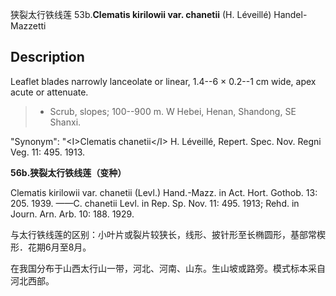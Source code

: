 狭裂太行铁线莲
53b.**Clematis kirilowii var. chanetii** (H. Léveillé) Handel-Mazzetti

## Description
Leaflet blades narrowly lanceolate or linear, 1.4--6 × 0.2--1 cm wide, apex acute or attenuate.


> * Scrub, slopes; 100--900 m. W Hebei, Henan, Shandong, SE Shanxi.

  "Synonym": "&lt;I&gt;Clematis chanetii&lt;/I&gt; H. Léveillé, Repert. Spec. Nov. Regni Veg. 11: 495. 1913.

**56b.狭裂太行铁线莲（变种）**

Clematis kirilowii var. chanetii (Levl.) Hand.-Mazz. in Act. Hort. Gothob. 13: 205. 1939. ——C. chanetii Levl. in Rep. Sp. Nov. 11: 495. 1913; Rehd. in Journ. Arn. Arb. 10: 188. 1929.

与太行铁线莲的区别：小叶片或裂片较狭长，线形、披针形至长椭圆形，基部常楔形．花期6月至8月。

在我国分布于山西太行山一带，河北、河南、山东。生山坡或路旁。模式标本采自河北西部。
